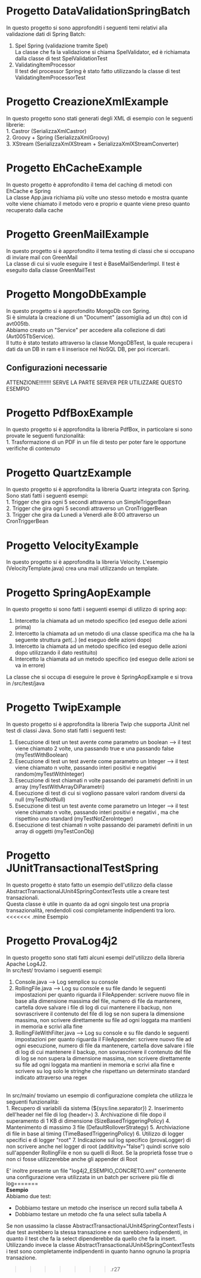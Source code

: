 # Progetto DataValidationSpringBatch
In questo progetto si sono approfonditi i seguenti temi relativi alla validazione dati di Spring Batch:<br>
1. Spel Spring (validazione tramite Spel)<br>
	La classe che fa la validazione si chiama SpelValidator, ed è richiamata dalla classe di test SpelValidationTest<br>	 
2.  ValidatingItemProcessor<br>
	Il test del processor Spring è stato fatto utilizzando la classe di test ValidatingItemProcessorTest
	
# Progetto CreazioneXmlExample
In questo progetto sono stati generati degli XML di esempio con le seguenti librerie: <br>
	1. Castror (SerializzaXmlCastror)<br>
	2. Groovy + Spring (SerializzaXmlGroovy)<br>
	3. XStream (SerializzaXmlXStream + SerializzaXmlXStreamConverter)<br>

# Progetto EhCacheExample
In questo progetto è approfondito il tema del caching di metodi con EhCache e Spring <br>
La classe App.java richiama più volte uno stesso metodo e mostra quante volte viene chiamato il metodo vero e proprio
e quante viene preso quanto recuperato dalla cache

# Progetto GreenMailExample
In questo progetto si è approfondito il tema testing di classi che si occupano di inviare mail con GreenMail <br>
La classe di cui si vuole eseguire il test è BaseMailSenderImpl. Il test è eseguito dalla classe GreenMailTest

# Progetto MongoDbExample
In questo progetto si è approfondito MongoDb con Spring.<br>
Si è simulata la creazione di un "Document" (assomiglia ad un dto) con id avt005tb.<br>
Abbiamo creato un "Service" per accedere alla collezione di dati (Avt005TbService).<br>
Il tutto è stato testato attraverso la classe MongoDBTest, la quale recupera i dati da un DB in ram e li inserisce nel NoSQL DB,
per poi ricercarli.<br>

## Configurazioni necessarie
ATTENZIONE!!!!!!!! SERVE LA PARTE SERVER PER UTILIZZARE QUESTO ESEMPIO

# Progetto PdfBoxExample
In questo progetto si è approfondita la libreria PdfBox, in particolare si sono provate le seguenti funzionalità:<br>
	1. Trasformazione di un PDF in un file di testo per poter fare le opportune verifiche di contenuto

# Progetto QuartzExample
In questo progetto si è approfondita la libreria Quartz integrata con Spring.<br>
Sono stati fatti i seguenti esempi:<br>
	1. Trigger che gira ogni 5 secondi attraverso un SimpleTriggerBean<br>
	2. Trigger che gira ogni 5 secondi attraverso un CronTriggerBean<br>
	3. Trigger che gira da Lunedì a Venerdì alle 8:00 attraverso un CronTriggerBean<br>
	
# Progetto VelocityExample
In questo progetto si è approfondita la libreria Velocity. L'esempio (VelocityTemplate.java) crea una mail utilizzando un template.
	
# Progetto SpringAopExample
In questo progetto si sono fatti i seguenti esempi di utilizzo di spring aop:<br>
1. Intercetto la chiamata ad un metodo specifico (ed eseguo delle azioni prima)<br>
2. Intercetto la chiamata ad un metodo di una classe specifica ma che ha la seguente struttura *get*(..) (ed eseguo delle azioni dopo)
3. Intercetto la chiamata ad un metodo specifico (ed eseguo delle azioni dopo utilizzando il dato restituito)
4. Intercetto la chiamata ad un metodo specifico (ed eseguo delle azioni se va in errore)

La classe che si occupa di eseguire le prove è SpringAopExample e si trova in /src/test/java

# Progetto TwipExample
In questo progetto si è approfondita la libreria Twip che supporta JUnit nel test di classi Java. Sono stati fatti i seguenti test:<br>
1. Esecuzione di test un test avente come parametro un boolean --> il test viene chiamato 2 volte, una passando true e una passando false (myTestWithBoolean)<br>
2. Esecuzione di test un test avente come parametro un Integer --> il test viene chiamato n volte, passando interi positivi e negativi random(myTestWithInteger)<br>
3. Esecuzione di test chiamati n volte passando dei parametri definiti in un array (myTestWithArrayDiParametri)<br>
4. Esecuzione di test di cui si vogliono passare valori random diversi da null (myTestNotNull)<br>
5. Esecuzione di test un test avente come parametro un Integer --> il test viene chiamato n volte, passando interi positivi e negativi , ma che rispettino uno standard (myTestNotZeroInteger)<br>
6. Esecuzione di test chiamati n volte passando dei parametri definiti in un array di oggetti (myTestConObj)<br>

# Progetto JUnitTransactionalTestSpring
In questo progetto è stato fatto un esempio dell'utilizzo della classe AbstractTransactionalJUnit4SpringContextTests utile a creare test transazionali.<br>
Questa classe è utile in quanto da ad ogni singolo test una propria transazionalità, rendendoli così completamente indipendenti tra loro.<br>
<<<<<<< .mine
Esempio

# Progetto ProvaLog4j2
In questo progetto sono stati fatti alcuni esempi dell'utilizzo della libreria Apache Log4J2. <br>
In src/test/ troviamo i seguenti esempi: <br>
1. Console.java --> Log semplice su console <br>
2. RollingFile.java --> Log su console e su file dando le seguenti impostazioni per quanto riguarda il FileAppender: scrivere nuovo file in base alla dimensione massima del file, numero di file da mantenere, cartella dove salvare i file di log di cui mantenere il backup, 
non sovrascrivere il contenuto del file di log se non supera la dimensione massima, non scrivere direttamente su file ad ogni loggata ma mantieni in memoria e scrivi alla fine <br>
3. RollingFileWithFilter.java --> Log su console e su file dando le seguenti impostazioni per quanto riguarda il FileAppender: scrivere nuovo file ad ogni esecuzione, numero di file da mantenere, cartella dove salvare i file di log di cui mantenere il backup, 
non sovrascrivere il contenuto del file di log se non supera la dimensione massima, non scrivere direttamente su file ad ogni loggata ma mantieni in memoria e scrivi alla fine e scrivere su log solo
le stringhe che rispettano un determinato standard indicato attraverso una regex <br>
<br>
In src/main/ troviamo un esempio di configurazione completa che utilizza le seguenti funzionalità:<br>
1. Recupero di variabili da sistema (${sys:line.separator})
2. Inserimento dell'header nel file di log (header=)
3. Archivazione di file dopo il superamento di 1 KB di dimensione (SizeBasedTriggeringPolicy)
4. Mantenimento di massimo 3 file (DefaultRolloverStrategy)
5. Archiviazione di file in base al timing (TimeBasedTriggeringPolicy)
6. Utilizzo di logger specifici e di logger "root"
7. Indicazione sul log specifico (provaLogger) di non scrivere anche nel logger di root (additivity="false") quindi scrive solo sull'appender RollingFile e non su quelli di Root. Se la proprietà
fosse true o non ci fosse utilizzerebbe anche gli appender di Root

E' inoltre presente un file "log4j2_ESEMPIO_CONCRETO.xml" contenente una configurazione vera utilizzata in un batch per scrivere più file di log=======
<br>
<b>Esempio</b><br>
Abbiamo due test:<br>
* Dobbiamo testare un metodo che inserisce un record sulla tabella A
* Dobbiamo testare un metodo che fa una select sulla tabella A

Se non usassimo la classe AbstractTransactionalJUnit4SpringContextTests i due test avrebbero la stessa transazione e non sarebbero indipendenti, in quanto il test che fa la select dipenderebbe da quello che fa la insert.<br>
Utilizzando invece la classe AbstractTransactionalJUnit4SpringContextTests i test sono completamente indipendenti in quanto hanno ognuno la propria transazione.
>>>>>>> .r27
